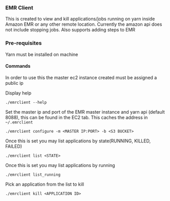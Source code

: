 ### EMR Client

This is created to view and kill applications/jobs running on yarn inside Amazon EMR or any other remote location. 
Currently the amazon api does not include stopping jobs. Also supports adding steps to EMR

### Pre-requisites

Yarn must be installed on machine

#### Commands

In order to use this the master ec2 instance created must be assigned a public ip 

Display help
    
    ./emrclient --help

Set the master ip and port of the EMR master instance and yarn api (default 8088), this can be found in the EC2 tab. This caches the address 
in `~/.emrclient`

    ./emrclient configure -m <MASTER IP:PORT> -b <S3 BUCKET>
    
Once this is set you may list applications by state(RUNNING, KILLED, FAILED)

    ./emrclient list <STATE>
    
Once this is set you may list applications by running

    ./emrclient list_running
    
Pick an application from the list to kill

    ./emrclient kill <APPLICATION ID>
    
    